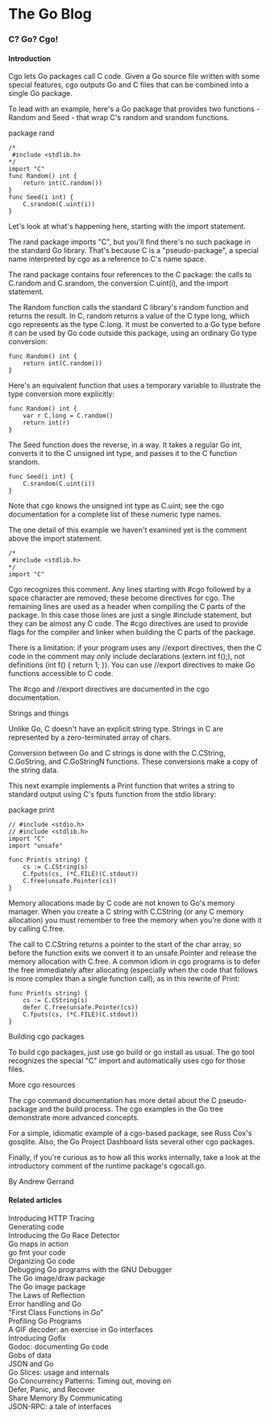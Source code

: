 # The Go Blog

### C? Go? Cgo!

#### Introduction

Cgo lets Go packages call C code. Given a Go source file written with some special features, cgo outputs Go and C files that can be combined into a single Go package.

To lead with an example, here's a Go package that provides two functions - Random and Seed - that wrap C's random and srandom functions.

package rand  

```  
/*
 #include <stdlib.h>
*/  
import "C"  
func Random() int {
    return int(C.random())
}  
func Seed(i int) {
    C.srandom(C.uint(i))
}  
```

Let's look at what's happening here, starting with the import statement.

The rand package imports "C", but you'll find there's no such package in the standard Go library. That's because C is a "pseudo-package", a special name interpreted by cgo as a reference to C's name space.

The rand package contains four references to the C package: the calls to C.random and C.srandom, the conversion C.uint(i), and the import statement.

The Random function calls the standard C library's random function and returns the result. In C, random returns a value of the C type long, which cgo represents as the type C.long. It must be converted to a Go type before it can be used by Go code outside this package, using an ordinary Go type conversion:

```  
func Random() int {
    return int(C.random())
}  
```

Here's an equivalent function that uses a temporary variable to illustrate the type conversion more explicitly:

```  
func Random() int {
    var r C.long = C.random()
    return int(r)
}  
```

The Seed function does the reverse, in a way. It takes a regular Go int, converts it to the C unsigned int type, and passes it to the C function srandom.

```  
func Seed(i int) {
    C.srandom(C.uint(i))
}  
```

Note that cgo knows the unsigned int type as C.uint; see the cgo documentation for a complete list of these numeric type names.

The one detail of this example we haven't examined yet is the comment above the import statement.

```  
/*
 #include <stdlib.h>  
*/   
import "C"
```  

Cgo recognizes this comment. Any lines starting with #cgo followed by a space character are removed; these become directives for cgo. The remaining lines are used as a header when compiling the C parts of the package. In this case those lines are just a single #include statement, but they can be almost any C code. The #cgo directives are used to provide flags for the compiler and linker when building the C parts of the package.

There is a limitation: if your program uses any //export directives, then the C code in the comment may only include declarations (extern int f();), not definitions (int f() { return 1; }). You can use //export directives to make Go functions accessible to C code.

The #cgo and //export directives are documented in the cgo documentation.

Strings and things

Unlike Go, C doesn't have an explicit string type. Strings in C are represented by a zero-terminated array of chars.

Conversion between Go and C strings is done with the C.CString, C.GoString, and C.GoStringN functions. These conversions make a copy of the string data.

This next example implements a Print function that writes a string to standard output using C's fputs function from the stdio library:

package print

```  
// #include <stdio.h>  
// #include <stdlib.h>  
import "C"  
import "unsafe"  

func Print(s string) {
    cs := C.CString(s)
    C.fputs(cs, (*C.FILE)(C.stdout))
    C.free(unsafe.Pointer(cs))
}  
```

Memory allocations made by C code are not known to Go's memory manager. When you create a C string with C.CString (or any C memory allocation) you must remember to free the memory when you're done with it by calling C.free.

The call to C.CString returns a pointer to the start of the char array, so before the function exits we convert it to an unsafe.Pointer and release the memory allocation with C.free. A common idiom in cgo programs is to defer the free immediately after allocating (especially when the code that follows is more complex than a single function call), as in this rewrite of Print:

```  
func Print(s string) {
    cs := C.CString(s)
    defer C.free(unsafe.Pointer(cs))
    C.fputs(cs, (*C.FILE)(C.stdout))
}  
```

Building cgo packages

To build cgo packages, just use go build or go install as usual. The go tool recognizes the special "C" import and automatically uses cgo for those files.

More cgo resources

The cgo command documentation has more detail about the C pseudo-package and the build process. The cgo examples in the Go tree demonstrate more advanced concepts.

For a simple, idiomatic example of a cgo-based package, see Russ Cox's gosqlite. Also, the Go Project Dashboard lists several other cgo packages.

Finally, if you're curious as to how all this works internally, take a look at the introductory comment of the runtime package's cgocall.go.

By Andrew Gerrand

#### Related articles

Introducing HTTP Tracing  
Generating code  
Introducing the Go Race Detector  
Go maps in action  
go fmt your code  
Organizing Go code  
Debugging Go programs with the GNU Debugger  
The Go image/draw package  
The Go image package  
The Laws of Reflection  
Error handling and Go  
"First Class Functions in Go"  
Profiling Go Programs  
A GIF decoder: an exercise in Go interfaces  
Introducing Gofix  
Godoc: documenting Go code  
Gobs of data  
JSON and Go  
Go Slices: usage and internals  
Go Concurrency Patterns: Timing out, moving on  
Defer, Panic, and Recover  
Share Memory By Communicating  
JSON-RPC: a tale of interfaces  
